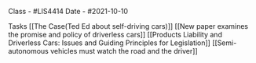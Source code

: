 Class - #LIS4414 
Date - #2021-10-10 

Tasks
[[The Case(Ted Ed about self-driving cars)]]
[[New paper examines the promise and policy of driverless cars]]
[[Products Liability and Driverless Cars: Issues and Guiding Principles for Legislation]]
[[Semi-autonomous vehicles must watch the road and the driver]]

